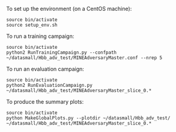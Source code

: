 To set up the environment (on a CentOS machine):
```
source bin/activate
source setup_env.sh
```

To run a training campaign:
```
source bin/activate
python2 RunTrainingCampaign.py --confpath ~/datasmall/Hbb_adv_test/MINEAdversaryMaster.conf --nrep 5
```

To run an evaluation campaign:
```
source bin/activate
python2 RunEvaluationCampaign.py ~/datasmall/Hbb_adv_test/MINEAdversaryMaster_slice_0.*
```

To produce the summary plots:
```
source bin/activate
python MakeGlobalPlots.py --plotdir ~/datasmall/Hbb_adv_test/ ~/datasmall/Hbb_adv_test/MINEAdversaryMaster_slice_0.* 
```